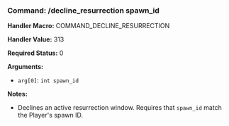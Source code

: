 ### Command: /decline_resurrection spawn_id

**Handler Macro:** COMMAND_DECLINE_RESURRECTION

**Handler Value:** 313

**Required Status:** 0

**Arguments:**
- `arg[0]`: `int spawn_id`

**Notes:**
- Declines an active resurrection window.  Requires that `spawn_id` match the Player's spawn ID.